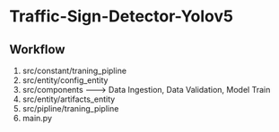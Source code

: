 # Traffic-Sign-Detector-Yolov5

## Workflow
1. src/constant/traning_pipline
2. src/entity/config_entity
3. src/components ---> Data Ingestion, Data Validation, Model Train
4. src/entity/artifacts_entity
5. src/pipline/traning_pipline
6. main.py
